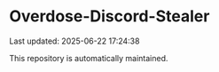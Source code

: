 # Overdose-Discord-Stealer

Last updated: 2025-06-22 17:24:38

This repository is automatically maintained.
